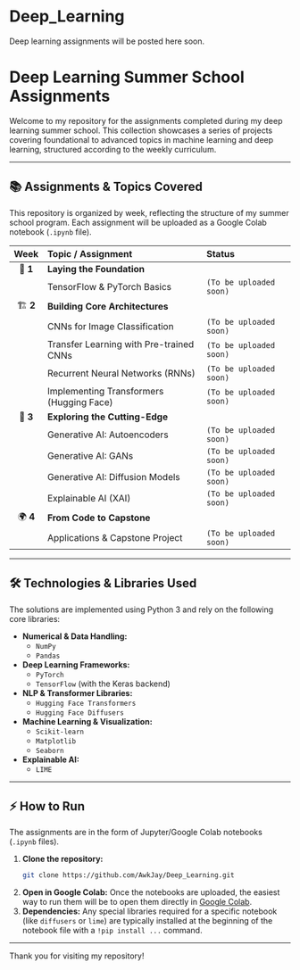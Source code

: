 # Deep_Learning
Deep learning assignments will be posted here soon.


# Deep Learning Summer School Assignments

Welcome to my repository for the assignments completed during my deep learning summer school. This collection showcases a series of projects covering foundational to advanced topics in machine learning and deep learning, structured according to the weekly curriculum.

---

## 📚 Assignments & Topics Covered

This repository is organized by week, reflecting the structure of my summer school program. Each assignment will be uploaded as a Google Colab notebook (`.ipynb` file).

| Week | Topic / Assignment                               | Status                |
| :--: | :----------------------------------------------- | :-------------------- |
| 🧠 **1** | **Laying the Foundation** |                       |
|      | TensorFlow & PyTorch Basics                      | `(To be uploaded soon)` |
| 🏗️ **2** | **Building Core Architectures** |                       |
|      | CNNs for Image Classification                    | `(To be uploaded soon)` |
|      | Transfer Learning with Pre-trained CNNs          | `(To be uploaded soon)` |
|      | Recurrent Neural Networks (RNNs)                 | `(To be uploaded soon)` |
|      | Implementing Transformers (Hugging Face)         | `(To be uploaded soon)` |
| 🚀 **3** | **Exploring the Cutting-Edge** |                       |
|      | Generative AI: Autoencoders                      | `(To be uploaded soon)` |
|      | Generative AI: GANs                              | `(To be uploaded soon)` |
|      | Generative AI: Diffusion Models                  | `(To be uploaded soon)` |
|      | Explainable AI (XAI)                             | `(To be uploaded soon)` |
| 🌍 **4** | **From Code to Capstone** |                       |
|      | Applications & Capstone Project                  | `(To be uploaded soon)` |

---

## 🛠️ Technologies & Libraries Used

The solutions are implemented using Python 3 and rely on the following core libraries:

* **Numerical & Data Handling:**
    * `NumPy`
    * `Pandas`
* **Deep Learning Frameworks:**
    * `PyTorch`
    * `TensorFlow` (with the Keras backend)
* **NLP & Transformer Libraries:**
    * `Hugging Face Transformers`
    * `Hugging Face Diffusers`
* **Machine Learning & Visualization:**
    * `Scikit-learn`
    * `Matplotlib`
    * `Seaborn`
* **Explainable AI:**
    * `LIME`

---

## ⚡ How to Run

The assignments are in the form of Jupyter/Google Colab notebooks (`.ipynb` files).

1.  **Clone the repository:**
    ```bash
    git clone https://github.com/AwkJay/Deep_Learning.git
    ```
2.  **Open in Google Colab:** Once the notebooks are uploaded, the easiest way to run them will be to open them directly in [Google Colab](https://colab.research.google.com/).
3.  **Dependencies:** Any special libraries required for a specific notebook (like `diffusers` or `lime`) are typically installed at the beginning of the notebook file with a `!pip install ...` command.

---

Thank you for visiting my repository!
